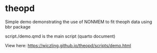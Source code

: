 # theopd

Simple demo demonstrating the use of NONMEM to fit theoph data using bbr package

script./demo.qmd is the main script (quarto document)

View here: https://wiczling.github.io/theopd/scripts/demo.html